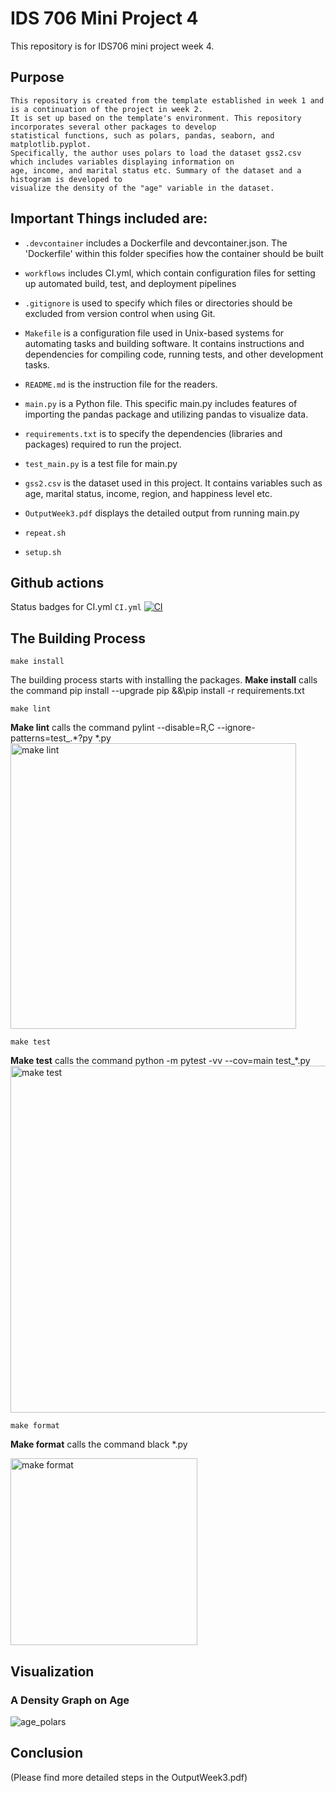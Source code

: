 # IDS 706 Mini Project 4

This repository is for IDS706 mini project week 4. 

## Purpose 
    This repository is created from the template established in week 1 and is a continuation of the project in week 2. 
    It is set up based on the template's environment. This repository incorporates several other packages to develop 
    statistical functions, such as polars, pandas, seaborn, and matplotlib.pyplot. 
    Specifically, the author uses polars to load the dataset gss2.csv which includes variables displaying information on 
    age, income, and marital status etc. Summary of the dataset and a histogram is developed to 
    visualize the density of the "age" variable in the dataset.

## Important Things included are:
- ``.devcontainer`` includes a Dockerfile and devcontainer.json.
                The 'Dockerfile' within this folder specifies how the container should be built

- ``workflows`` includes CI.yml, which contain configuration files for setting up automated build, test, and deployment pipelines

- ``.gitignore`` is used to specify which files or directories should be excluded from version control when using Git.

- ``Makefile`` is a configuration file used in Unix-based systems for automating tasks and building software. It contains instructions and dependencies for compiling code, running tests, and other development tasks.

- ``README.md`` is the instruction file for the readers.

- ``main.py`` is a Python file. This specific main.py includes features of importing the pandas package and utilizing pandas to visualize data. 

- ``requirements.txt`` is to specify the dependencies (libraries and packages) required to run the project.

- ``test_main.py`` is a test file for main.py
  
- ``gss2.csv`` is the dataset used in this project. It contains variables such as age, marital status, income, region, and happiness level etc.
  
- ``OutputWeek3.pdf`` displays the detailed output from running main.py
  
- ``repeat.sh``
  
- ``setup.sh``

## Github actions
Status badges for CI.yml
`CI.yml`
[![CI](https://github.com/nogibjj/Kelly_Tong_miniproject4/actions/workflows/CI.yml/badge.svg)](https://github.com/nogibjj/Kelly_Tong_miniproject4/actions/workflows/CI.yml)

## The Building Process

`make install`

The building process starts with installing the packages. 
**Make install** calls the command pip install --upgrade pip &&\pip install -r requirements.txt

`make lint`

**Make lint** calls the command pylint --disable=R,C --ignore-patterns=test_.*?py *.py
<img width="457" alt="make lint" src="https://github.com/Kelly0604/miniproject2/assets/142815940/39a19764-a6cc-4eaa-977f-7433b8915dad">

`make test`

**Make test** calls the command python -m pytest -vv --cov=main test_*.py
<img width="555" alt="make test" src="https://github.com/nogibjj/KellyTong_miniproject3/assets/142815940/e4535731-8049-4f33-b7a2-553254791ad3">


`make format`

**Make format** calls the command black *.py


<img width="299" alt="make format" src="https://github.com/Kelly0604/miniproject2/assets/142815940/41df08ca-d8f7-4b62-b88b-1f39f1a7d858">

## Visualization
### A Density Graph on Age
![age_polars](https://github.com/nogibjj/KellyTong_miniproject3/assets/142815940/8ac69bc2-e45e-4827-a902-5d60838ee44e)

## Conclusion
(Please find more detailed steps in the OutputWeek3.pdf)

